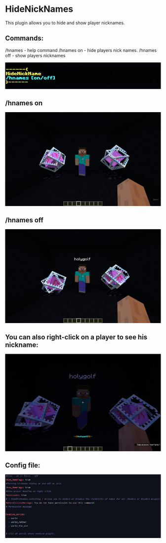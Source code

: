 # HideNickNames
This plugin allows you to hide and show player nicknames.

 ## Commands:
  /hnames - help command
  /hnames on - hide players nick names.
  /hnames off - show players nicknames
  
 ![hnames command](/imagies/1.png)
 
 ## /hnames on
 
![hnames on](/imagies/4.png)

 ## /hnames off
 
 ![hnames off](/imagies/3.png)
 
 ## You can also right-click on a player to see his nickname:
 
 ![click](/imagies/2.png)
 
 ## Config file:
 
 ![config](/imagies/5.png)
